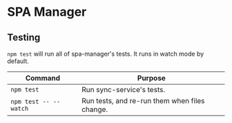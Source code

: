 # SPA Manager

## Testing

`npm test` will run all of spa-manager's tests. It runs in watch mode by default.

| Command               | Purpose                                       |
| --------------------- | --------------------------------------------- |
| `npm test`            | Run sync-service's tests.                     |
| `npm test -- --watch` | Run tests, and re-run them when files change. |
